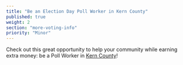 ```yaml
---
title: "Be an Election Day Poll Worker in Kern County"
published: true
weight: 2
section: "more-voting-info"
priority: "Minor"
---
```


Check out this great opportunity to help your community while earning extra money: be a Poll Worker in [Kern County](http://elections.co.kern.ca.us/electionsNew/Forms/PollWorkerApplication)!  

